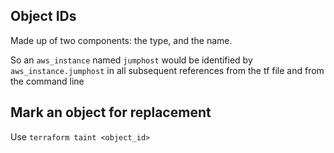 ## Object IDs

Made up of two components: the type, and the name.

So an `aws_instance` named `jumphost` would be identified by `aws_instance.jumphost` in all subsequent references from the tf file and from the command line

## Mark an object for replacement

Use `terraform taint <object_id>`

